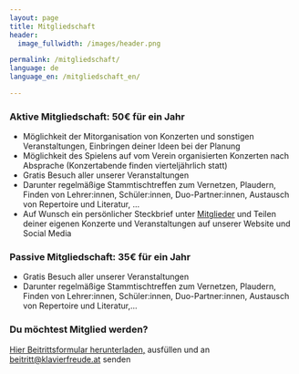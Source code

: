 ```yaml
---
layout: page
title: Mitgliedschaft
header:
  image_fullwidth: /images/header.png

permalink: /mitgliedschaft/
language: de
language_en: /mitgliedschaft_en/

---
```


### Aktive Mitgliedschaft: 50€ für ein Jahr

* Möglichkeit der Mitorganisation von Konzerten und sonstigen Veranstaltungen, Einbringen deiner Ideen bei der Planung
* Möglichkeit des Spielens auf vom Verein organisierten Konzerten nach Absprache (Konzertabende finden vierteljährlich statt)
* Gratis Besuch aller unserer Veranstaltungen
* Darunter regelmäßige Stammtischtreffen zum Vernetzen, Plaudern, Finden von Lehrer:innen,
Schüler:innen, Duo-Partner:innen, Austausch von Repertoire und Literatur, ...
* Auf Wunsch ein persönlicher Steckbrief unter <a href="/members/">Mitglieder</a> und Teilen deiner eigenen Konzerte und Veranstaltungen auf unserer Website und Social Media

### Passive Mitgliedschaft: 35€ für ein Jahr

* Gratis Besuch aller unserer Veranstaltungen
* Darunter regelmäßige Stammtischtreffen zum Vernetzen, Plaudern, Finden von Lehrer:innen, Schüler:innen, Duo-Partner:innen, Austausch von Repertoire und Literatur,...



### Du möchtest Mitglied werden?

<a href="/verein-klavierfreude-beitrittsformular.pdf">Hier Beitrittsformular herunterladen,</a> ausfüllen und an <a href="mailto:beitritt@klavierfreude.at">beitritt@klavierfreude.at</a> senden
